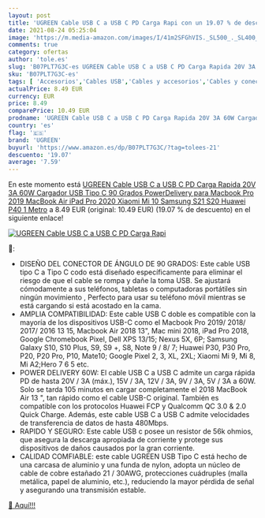```yaml
---
layout: post
title: 'UGREEN Cable USB C a USB C PD Carga Rapi con un 19.07 % de descuento'
date: 2021-08-24 05:25:04
image: 'https://m.media-amazon.com/images/I/41m2SFGhVIS._SL500_._SL400_.jpg'
comments: true
category: ofertas
author: 'tole.es'
slug: 'B07PLT7G3C-es UGREEN Cable USB C a USB C PD Carga Rapida 20V 3A 60W...'
sku: 'B07PLT7G3C-es'
tags: [ 'Accesorios','Cables USB','Cables y accesorios','Cables y conectores','Informática','ipad','ugreen', ]
actualPrice: 8.49 EUR
currency: EUR
price: 8.49
comparePrice: 10.49 EUR
prodname: 'UGREEN Cable USB C a USB C PD Carga Rapida 20V 3A 60W Cargador USB Tipo C 90 Grados PowerDelivery para Macbook Pro 2019  MacBook Air  iPad Pro 2020  Xiaomi Mi 10  Samsung S21 S20  Huawei P40  1 Metro'
country: 'es'
flag: '🇪🇸'
brand: 'UGREEN'
buyurl: 'https://www.amazon.es/dp/B07PLT7G3C/?tag=tolees-21'
descuento: '19.07'
average: '7.59'
---
```


En este momento está [UGREEN Cable USB C a USB C PD Carga Rapida 20V 3A 60W Cargador USB Tipo C 90 Grados PowerDelivery para Macbook Pro 2019  MacBook Air  iPad Pro 2020  Xiaomi Mi 10  Samsung S21 S20  Huawei P40  1 Metro](https://www.amazon.es/dp/B07PLT7G3C/?tag=tolees-21) a 8.49 EUR (original: 10.49 EUR) (19.07 %  de descuento) en el siguiente enlace!

[![UGREEN Cable USB C a USB C PD Carga Rapi](https://m.media-amazon.com/images/I/41m2SFGhVIS._SL500_._SL400_.jpg)](https://www.amazon.es/dp/B07PLT7G3C/?tag=tolees-21)

🔎:

- DISEÑO DEL CONECTOR DE ÁNGULO DE 90 GRADOS: Este cable USB tipo C a Tipo C codo está diseñado específicamente para eliminar el riesgo de que el cable se rompa y dañe la toma USB. Se ajustará cómodamente a sus teléfonos, tabletas o computadoras portátiles sin ningún movimiento , Perfecto para usar su teléfono móvil mientras se está cargando si está acostado en la cama.
- AMPLIA COMPATIBILIDAD: Este cable USB C doble es compatible con la mayoría de los dispositivos USB-C como el Macbook Pro 2019/ 2018/ 2017/ 2016 13 15, Macbook Air 2018 13", Mac mini 2018, iPad Pro 2018, Google Chromebook Pixel, Dell XPS 13/15; Nexus 5X, 6P; Samsung Galaxy S10, S10 Plus, S9, S9 +, S8, Note 9 / 8/ 7; Huawei P30, P30 Pro, P20, P20 Pro, P10, Mate10; Google Pixel 2, 3, XL, 2XL; Xiaomi Mi 9, Mi 8, Mi A2;Hero 7 6 5 etc.
- POWER DELIVERY 60W: El cable USB C a USB C admite un carga rápida PD de hasta 20V / 3A (máx.), 15V / 3A, 12V / 3A, 9V / 3A, 5V / 3A a 60W. Solo se tarda 105 minutos en cargar completamente el 2018 MacBook Air 13 ", tan rápido como el cable USB-C original. También es compatible con los protocolos Huawei FCP y Qualcomm QC 3.0 & 2.0 Quick Charge. Además, este cable USB C a USB C admite velocidades de transferencia de datos de hasta 480Mbps.
- RAPIDO Y SEGURO: Este cable USB c posee un resistor de 56k ohmios, que asegura la descarga apropiada de corriente y protege sus dispositivos de daños causados por la gran corriente.
- CALIDAD COMFIABLE: este cable UGREEN USB Tipo C está hecho de una carcasa de aluminio y una funda de nylon, adopta un núcleo de cable de cobre estañado 21 / 30AWG, protecciones cuádruples (malla metálica, papel de aluminio, etc.), reduciendo la mayor pérdida de señal y asegurando una transmisión estable.

[🛒 Aquí!!!](https://www.amazon.es/dp/B07PLT7G3C/?tag=tolees-21)
